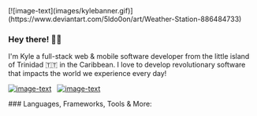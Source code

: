 <link rel="stylesheet" type='text/css' href="https://cdn.jsdelivr.net/gh/devicons/devicon@latest/devicon.min.css" />
[![image-text](images/kylebanner.gif)](https://www.deviantart.com/5ldo0on/art/Weather-Station-886484733)

### Hey there! 👋🏼
<p> I'm Kyle a full-stack web & mobile software developer from the little island of Trinidad 🇹🇹 in the Caribbean. I love to develop revolutionary software that impacts the world we experience every day! </p>

[![image-text](https://img.shields.io/badge/website-000000?style=for-the-badge&logo=About.me&logoColor=white)](https://kyleawah.github.io/) &nbsp;
[![image-text](https://img.shields.io/badge/LinkedIn-0077B5?style=for-the-badge&logo=linkedin&logoColor=white)](http://linkedin.com/in/kyleawah/) &nbsp;
<link rel="stylesheet" type='text/css' href="https://cdn.jsdelivr.net/gh/devicons/devicon@latest/devicon.min.css" />
### Languages, Frameworks, Tools & More:
<i height="30px" class="devicon-amazonwebservices-plain-wordmark"></i> &nbsp;
<i height="30px" class="devicon-android-plain"></i> &nbsp;
<i height="30px" class="devicon-apache-plain"></i> &nbsp;
<i height="30px" class="devicon-apple-original"></i> &nbsp;
<i height="30px" class="devicon-azuresqldatabase-plain"></i> &nbsp;
<i height="30px" class="devicon-bash-plain"></i> &nbsp;
<i height="30px" class="devicon-blender-original"></i> &nbsp;
<i height="30px" class="devicon-bootstrap-plain"></i> &nbsp;
<i height="30px" class="devicon-c-plain"></i> &nbsp;
<i height="30px" class="devicon-chrome-plain"></i> &nbsp;
<i height="30px" class="devicon-codepen-original"></i> &nbsp;
<i height="30px" class="devicon-cplusplus-plain"></i> &nbsp;
<i height="30px" class="devicon-css3-plain"></i> &nbsp;
<i height="30px" class="devicon-dart-plain"></i> &nbsp;
<i height="30px" class="devicon-django-plain"></i> &nbsp;
<i height="30px" class="devicon-dreamweaver-plain"></i> &nbsp;
<i height="30px" class="devicon-figma-plain"></i> &nbsp;
<i height="30px" class="devicon-firebase-plain"></i> &nbsp;
<i height="30px" class="devicon-flask-original"></i> &nbsp;
<i height="30px" class="devicon-flutter-plain"></i> &nbsp;
<i height="30px" class="devicon-gimp-plain"></i> &nbsp;
<i height="30px" class="devicon-git-plain"></i> &nbsp;
<i height="30px" class="devicon-github-original"></i> &nbsp;
<i height="30px" class="devicon-githubactions-plain"></i> &nbsp;
<i height="30px" class="devicon-googlecloud-plain"></i> &nbsp;
<i height="30px" class="devicon-heroku-original"></i> &nbsp;
<i height="30px" class="devicon-html5-plain"></i> &nbsp;
<i height="30px" class="devicon-intellij-plain"></i> &nbsp;
<i height="30px" class="devicon-javascript-plain"></i> &nbsp;
<i height="30px" class="devicon-jira-plain"></i> &nbsp;
<i height="30px" class="devicon-jquery-plain"></i> &nbsp;
<i height="30px" class="devicon-json-plain"></i> &nbsp;
<i height="30px" class="devicon-markdown-original"></i> &nbsp;
<i height="30px" class="devicon-maya-plain"></i> &nbsp;
<i height="30px" class="devicon-mysql-original"></i> &nbsp;
<i height="30px" class="devicon-nginx-original"></i> &nbsp;
<i height="30px" class="devicon-nodejs-plain"></i> &nbsp;
<i height="30px" class="devicon-notion-plain"></i> &nbsp;
<i height="30px" class="devicon-npm-original-wordmark"></i> &nbsp;
<i height="30px" class="devicon-nuxtjs-plain"></i> &nbsp;
<i height="30px" class="devicon-oauth-plain"></i> &nbsp;
<i height="30px" class="devicon-pandas-plain"></i> &nbsp;
<i height="30px" class="devicon-photoshop-plain"></i> &nbsp;
<i height="30px" class="devicon-php-plain"></i> &nbsp;
<i height="30px" class="devicon-phpstorm-plain"></i> &nbsp;
<i height="30px" class="devicon-poetry-plain"></i> &nbsp;
<i height="30px" class="devicon-postgresql-plain"></i> &nbsp;
<i height="30px" class="devicon-postman-plain"></i> &nbsp;
<i height="30px" class="devicon-powershell-plain"></i> &nbsp;
<i height="30px" class="devicon-putty-plain"></i> &nbsp;
<i height="30px" class="devicon-pycharm-plain"></i> &nbsp;
<i height="30px" class="devicon-pypi-plain"></i> &nbsp;
<i height="30px" class="devicon-python-plain"></i> &nbsp;
<i height="30px" class="devicon-r-plain"></i> &nbsp;
<i height="30px" class="devicon-raspberrypi-plain"></i> &nbsp;
<i height="30px" class="devicon-safari-plain"></i> &nbsp;
<i height="30px" class="devicon-sketch-plain"></i> &nbsp;
<i height="30px" class="devicon-slack-plain"></i> &nbsp;
<i height="30px" class="devicon-sqlite-plain"></i> &nbsp;
<i height="30px" class="devicon-ssh-original"></i> &nbsp;
<i height="30px" class="devicon-stackoverflow-plain"></i> &nbsp;
<i height="30px" class="devicon-swift-plain"></i> &nbsp;
<i height="30px" class="devicon-swiper-original"></i> &nbsp;
<i height="30px" class="devicon-tailwindcss-original"></i> &nbsp;
<i height="30px" class="devicon-trello-plain"></i> &nbsp;
<i height="30px" class="devicon-typescript-plain"></i> &nbsp;
<i height="30px" class="devicon-vite-original"></i> &nbsp;
<i height="30px" class="devicon-vscode-plain"></i> &nbsp;
<i height="30px" class="devicon-vuejs-plain"></i> &nbsp;
<i height="30px" class="devicon-webflow-original"></i> &nbsp;
<i height="30px" class="devicon-webstorm-plain"></i> &nbsp;
<i height="30px" class="devicon-woocommerce-plain"></i> &nbsp;
<i height="30px" class="devicon-wordpress-plain"></i> &nbsp;
<i height="30px" class="devicon-xcode-plain"></i> &nbsp;
<i height="30px" class="devicon-xml-plain"></i> &nbsp;
<i height="30px" class="devicon-yaml-plain"></i> &nbsp;
